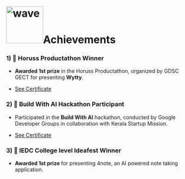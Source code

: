 <h1><img src="https://tryhackme-images.s3.amazonaws.com/user-avatars/5c7e0036030a65b2ba85f1d915c3274c.png" alt="wave" width="100"/>Achievements</h1>

### 1) 🥇 **Horuss Productathon Winner**

* **Awarded 1st prize** in the Horuss Productathon, organized by GDSC GECT for presenting **Wytty**.

* [See Certificate](https://github.com/JohnPaulNaiju/achievements/blob/main/JOHN%20PAUL%20NAIJU%281%29.jpg)

### 2) 🤖 **Build With AI Hackathon Participant**

* Participated in the **Build With AI** hackathon, conducted by Google Developer Groups in collaboration with Kerala Startup Mission.

* [See Certificate](https://github.com/JohnPaulNaiju/achievements/blob/main/John%20Paul%20Naiju.pdf)

### 3) 🤖 **IEDC College level Ideafest Winner**

* **Awarded 1st prize** for presenting 4note, an AI powered note taking application.
